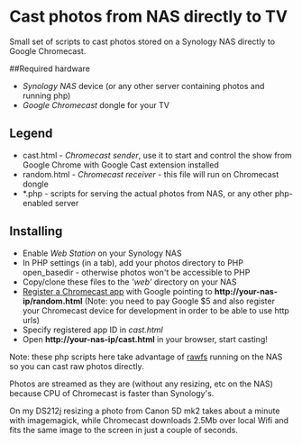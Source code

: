 Cast photos from NAS directly to TV
===================================

Small set of scripts to cast photos stored on a Synology NAS directly to Google Chromecast.

##Required hardware

- *Synology NAS* device (or any other server containing photos and running php)
- *Google Chromecast* dongle for your TV

## Legend

* cast.html - *Chromecast sender*, use it to start and control the show from Google Chrome with Google Cast extension installed
* random.html - *Chromecast receiver* - this file will run on Chromecast dongle
* \*.php - scripts for serving the actual photos from NAS, or any other php-enabled server 

## Installing

- Enable *Web Station* on your Synology NAS
- In PHP settings (in a tab), add your photos directory to PHP open_basedir - otherwise photos won't be accessible to PHP
- Copy/clone these files to the *'web'* directory on your NAS
- [Register a Chromecast app](https://cast.google.com/publish/) with Google pointing to **http://your-nas-ip/random.html**
  (Note: you need to pay Google $5 and also register your Chromecast device for development in order to be able to use http urls)
- Specify registered app ID in *cast.html*
- Open **http://your-nas-ip/cast.html** in your browser, start casting!

Note: these php scripts here take advantage of [rawfs](http://github.com/angryziber/rawfs) running on the NAS so you can cast
raw photos directly.

Photos are streamed as they are (without any resizing, etc on the NAS) because CPU of Chromecast is faster than Synology's.

On my DS212j resizing a photo from Canon 5D mk2 takes about a minute with imagemagick, while Chromecast downloads 2.5Mb
over local Wifi and fits the same image to the screen in just a couple of seconds.
